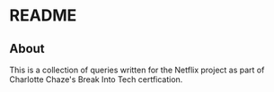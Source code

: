 # README

## About

This is a collection of queries written for the Netflix project as part of Charlotte Chaze's Break Into Tech certfication.
